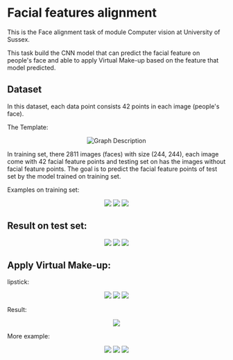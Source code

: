 # Facial features alignment

This is the Face alignment task of module Computer vision at University of Sussex.

This task build the CNN model that can predict the facial feature on people's face and able to apply Virtual Make-up based on the feature that model predicted.

## Dataset
In this dataset, each data point consists 42 points in each image (people's face).

The Template:
<p align="center">
  <img src="https://github.com/Turkeywobbling/Face-alignment/assets/105172948/f290a3bd-34be-4901-a108-f9195b4acdd9.png" alt="Graph Description">
</p>

In training set, there 2811 images (faces) with size (244, 244), each image come with 42 facial feature points and testing set on has the images without facial feature points.
The goal is to predict the facial feature points of test set by the model trained on training set.

Examples on training set:
<p align="center">
  <img src="https://github.com/Turkeywobbling/Face-alignment/assets/105172948/1c86db83-b241-4cdb-963e-dd39deb32cfd.png">
  <img src="https://github.com/Turkeywobbling/Face-alignment/assets/105172948/6e59b585-cdbe-443e-a5e9-361ea6c455db.png">
  <img src="https://github.com/Turkeywobbling/Face-alignment/assets/105172948/eaffca22-5386-48c0-bc22-bf37688e091a.png">
</p>

## Result on test set:
<p align="center">
  <img src="https://github.com/Turkeywobbling/Face-alignment/assets/105172948/20f7b852-f58d-4bbe-903a-9c5308e01799.png">
  <img src="https://github.com/Turkeywobbling/Face-alignment/assets/105172948/f5ddc232-2246-4dbb-ad91-387caacbd7f7.png">
  <img src="https://github.com/Turkeywobbling/Face-alignment/assets/105172948/e256aa29-4132-42cc-a2c3-bd3f31106798.png">
</p>

## Apply Virtual Make-up:

lipstick:
<p align="center">
  <img src="https://github.com/Turkeywobbling/Face-alignment/assets/105172948/23b07170-c918-47f9-82d5-60abf27bb58f.png">
  <img src="https://github.com/Turkeywobbling/Face-alignment/assets/105172948/4e6cf05a-68bc-42b4-b6d5-700bf377e82e.png">
  <img src="https://github.com/Turkeywobbling/Face-alignment/assets/105172948/40f0b99c-c641-48fb-acab-f6905eab0de5.png">
</p>

Result:
<p align="center">
  <img src="https://github.com/Turkeywobbling/Face-alignment/assets/105172948/6fe7b678-bbd0-4081-9950-942693650e63.png">
</p>

More example:
<p align="center">
  <img src="https://github.com/Turkeywobbling/Face-alignment/assets/105172948/f30ef82f-6525-4675-a0de-f30fc1d7b606.png">
  <img src="https://github.com/Turkeywobbling/Face-alignment/assets/105172948/3869158d-42da-4cf8-8976-bb902819757e.png">
  <img src="https://github.com/Turkeywobbling/Face-alignment/assets/105172948/dd2150a9-5472-49cd-9462-897392186746.png">
</p>


